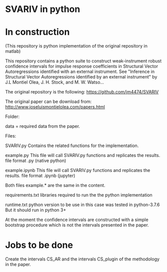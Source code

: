 # SVARIV in python 

# In construction

(This repository is python implementation of the original repository in matlab)

This repository contains a python suite to construct weak-instrument robust confidence intervals for impulse response coefficients in Structural Vector Autoregressions identified with an external instrument. See "Inference in Structural Vector Autoregressions identified by an external instrument" by J.L Montiel Olea, J. H. Stock, and M. W. Watso…

The original repository is the following: https://github.com/jm4474/SVARIV

The original paper can be download from: http://www.joseluismontielolea.com/papers.html 


Folder:

data = required data from the paper. 

Files:

SVARIV.py
Contains the related functions for the implementation.

example.py
This file will call SVARIV.py functions and replicates the results. file format .py (native python)

example.ipynb
This file will call SVARIV.py functions and replicates the results. file format .ipynb (jupyter)

Both files example.* are the same in the content.

requirements.txt
libraries required to run the the python implementation

runtime.txt
python version to be use in this case was tested in python-3.7.6
But it should run in python 3+

At the moment the confidence intervals are constructed with a simple bootstrap procedure which is not the intervals presented
in the paper. 

# Jobs to be done

Create the intervals CS_AR and the intervals CS_plugin of the methodology in the paper.












